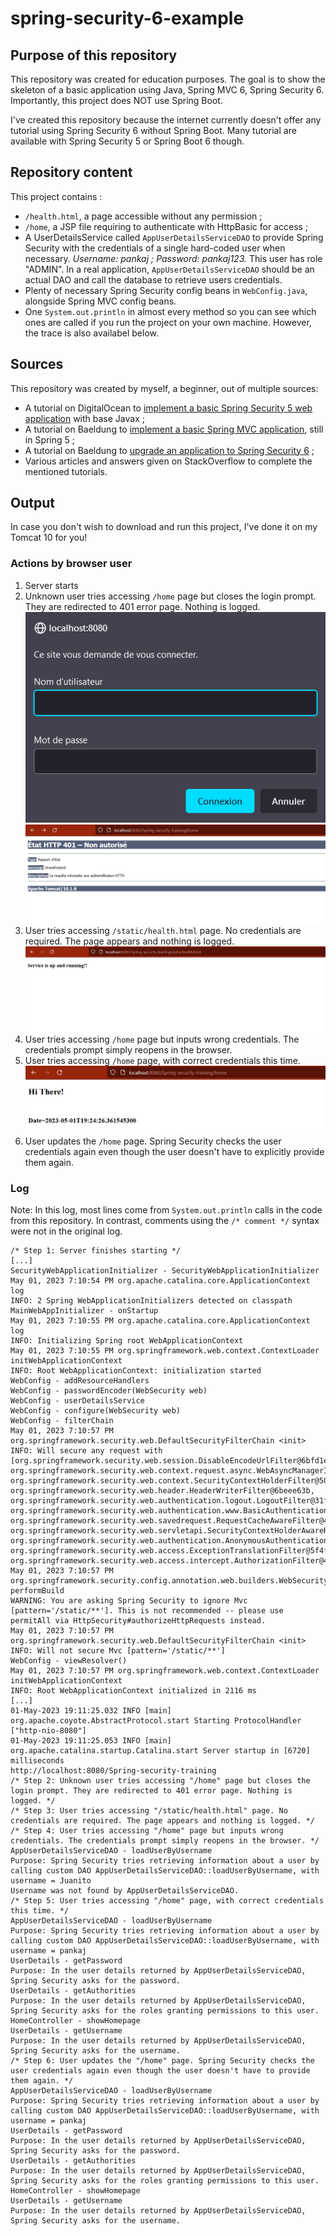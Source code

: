 # spring-security-6-example

## Purpose of this repository

This repository was created for education purposes. The goal is to show the skeleton of a basic application using Java, Spring MVC 6, Spring Security 6. Importantly, this project does NOT use Spring Boot.

I've created this repository because the internet currently doesn't offer any tutorial using Spring Security 6 without Spring Boot. Many tutorial are available with Spring Security 5 or Spring Boot 6 though.

## Repository content

This project contains :

* ``/health.html``, a page accessible without any permission ;
* ``/home``, a JSP file requiring to authenticate with HttpBasic for access ;
* A UserDetailsService called ``AppUserDetailsServiceDAO`` to provide Spring Security with the credentials of a single hard-coded user when necessary. *Username: pankaj ; Password: pankaj123.* This user has role "ADMIN". In a real application, ``AppUserDetailsServiceDAO`` should be an actual DAO and call the database to retrieve users credentials.
* Plenty of necessary Spring Security config beans in ``WebConfig.java``, alongside Spring MVC config beans.
* One ``System.out.println`` in almost every method so you can see which ones are called if you run the project on your own machine. However, the trace is also availabel below.

## Sources

This repository was created by myself, a beginner, out of multiple sources:

* A tutorial on DigitalOcean to [implement a basic Spring Security 5 web application](https://www.digitalocean.com/community/tutorials/spring-security-example-tutorial) with base Javax ;
* A tutorial on Baeldung to [implement a basic Spring MVC application](https://www.baeldung.com/spring-mvc-tutorial), still in Spring 5 ;
* A tutorial on Baeldung to [upgrade an application to Spring Security 6](https://www.baeldung.com/spring-deprecated-websecurityconfigureradapter) ;
* Various articles and answers given on StackOverflow to complete the mentioned tutorials.

## Output

In case you don't wish to download and run this project, I've done it on my Tomcat 10 for you!

### Actions by browser user

1. Server starts
2. Unknown user tries accessing ``/home`` page but closes the login prompt. They are redirected to 401 error page. Nothing is logged.
![Login prompt for /home](img/step2a.png)
![Error 401](img/step2b.png)
3. User tries accessing ``/static/health.html`` page. No credentials are required. The page appears and nothing is logged.
![health.html publicly accessible](img/step3.png)
4. User tries accessing ``/home`` page but inputs wrong credentials. The credentials prompt simply reopens in the browser.
5. User tries accessing ``/home`` page, with correct credentials this time.
![/home after successful login](img/step5.png)
6. User updates the ``/home`` page. Spring Security checks the user credentials again even though the user doesn't have to explicitly provide them again.

### Log

Note: In this log, most lines come from ``System.out.println`` calls in the code from this repository. In contrast, comments using the ``/* comment */`` syntax were not in the original log.

```log
/* Step 1: Server finishes starting */
[...]
SecurityWebApplicationInitializer - SecurityWebApplicationInitializer
May 01, 2023 7:10:54 PM org.apache.catalina.core.ApplicationContext log
INFO: 2 Spring WebApplicationInitializers detected on classpath
MainWebAppInitializer - onStartup
May 01, 2023 7:10:55 PM org.apache.catalina.core.ApplicationContext log
INFO: Initializing Spring root WebApplicationContext
May 01, 2023 7:10:55 PM org.springframework.web.context.ContextLoader initWebApplicationContext
INFO: Root WebApplicationContext: initialization started
WebConfig - addResourceHandlers
WebConfig - passwordEncoder(WebSecurity web)
WebConfig - userDetailsService
WebConfig - configure(WebSecurity web)
WebConfig - filterChain
May 01, 2023 7:10:57 PM org.springframework.security.web.DefaultSecurityFilterChain <init>
INFO: Will secure any request with [org.springframework.security.web.session.DisableEncodeUrlFilter@6bfd1ed7, org.springframework.security.web.context.request.async.WebAsyncManagerIntegrationFilter@292c5abd, org.springframework.security.web.context.SecurityContextHolderFilter@5008550a, org.springframework.security.web.header.HeaderWriterFilter@6beee63b, org.springframework.security.web.authentication.logout.LogoutFilter@31fd106c, org.springframework.security.web.authentication.www.BasicAuthenticationFilter@1bfafc71, org.springframework.security.web.savedrequest.RequestCacheAwareFilter@499fbeaa, org.springframework.security.web.servletapi.SecurityContextHolderAwareRequestFilter@c85480, org.springframework.security.web.authentication.AnonymousAuthenticationFilter@60c89093, org.springframework.security.web.access.ExceptionTranslationFilter@5f4f6f89, org.springframework.security.web.access.intercept.AuthorizationFilter@4c24040a]
May 01, 2023 7:10:57 PM org.springframework.security.config.annotation.web.builders.WebSecurity performBuild
WARNING: You are asking Spring Security to ignore Mvc [pattern='/static/**']. This is not recommended -- please use permitAll via HttpSecurity#authorizeHttpRequests instead.
May 01, 2023 7:10:57 PM org.springframework.security.web.DefaultSecurityFilterChain <init>
INFO: Will not secure Mvc [pattern='/static/**']
WebConfig - viewResolver()
May 01, 2023 7:10:57 PM org.springframework.web.context.ContextLoader initWebApplicationContext
INFO: Root WebApplicationContext initialized in 2116 ms
[...]
01-May-2023 19:11:25.032 INFO [main] org.apache.coyote.AbstractProtocol.start Starting ProtocolHandler ["http-nio-8080"]
01-May-2023 19:11:25.053 INFO [main] org.apache.catalina.startup.Catalina.start Server startup in [6720] milliseconds
http://localhost:8080/Spring-security-training
/* Step 2: Unknown user tries accessing "/home" page but closes the login prompt. They are redirected to 401 error page. Nothing is logged. */
/* Step 3: User tries accessing "/static/health.html" page. No credentials are required. The page appears and nothing is logged. */
/* Step 4: User tries accessing "/home" page but inputs wrong credentials. The credentials prompt simply reopens in the browser. */
AppUserDetailsServiceDAO - loadUserByUsername
Purpose: Spring Security tries retrieving information about a user by calling custom DAO AppUserDetailsServiceDAO::loadUserByUsername, with username = Juanito
Username was not found by AppUserDetailsServiceDAO.
/* Step 5: User tries accessing "/home" page, with correct credentials this time. */
AppUserDetailsServiceDAO - loadUserByUsername
Purpose: Spring Security tries retrieving information about a user by calling custom DAO AppUserDetailsServiceDAO::loadUserByUsername, with username = pankaj
UserDetails - getPassword
Purpose: In the user details returned by AppUserDetailsServiceDAO, Spring Security asks for the password.
UserDetails - getAuthorities
Purpose: In the user details returned by AppUserDetailsServiceDAO, Spring Security asks for the roles granting permissions to this user.
HomeController - showHomepage
UserDetails - getUsername
Purpose: In the user details returned by AppUserDetailsServiceDAO, Spring Security asks for the username.
/* Step 6: User updates the "/home" page. Spring Security checks the user credentials again even though the user doesn't have to provide them again. */
AppUserDetailsServiceDAO - loadUserByUsername
Purpose: Spring Security tries retrieving information about a user by calling custom DAO AppUserDetailsServiceDAO::loadUserByUsername, with username = pankaj
UserDetails - getPassword
Purpose: In the user details returned by AppUserDetailsServiceDAO, Spring Security asks for the password.
UserDetails - getAuthorities
Purpose: In the user details returned by AppUserDetailsServiceDAO, Spring Security asks for the roles granting permissions to this user.
HomeController - showHomepage
UserDetails - getUsername
Purpose: In the user details returned by AppUserDetailsServiceDAO, Spring Security asks for the username.
```
